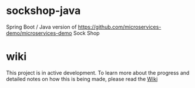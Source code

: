 # sockshop-java
Spring Boot / Java version of https://github.com/microservices-demo/microservices-demo Sock Shop

# wiki
This project is in active development. To learn more about the progress and detailed notes on how this is being made, please read the [Wiki](https://github.com/bytehala/sockshop-java/wiki)
